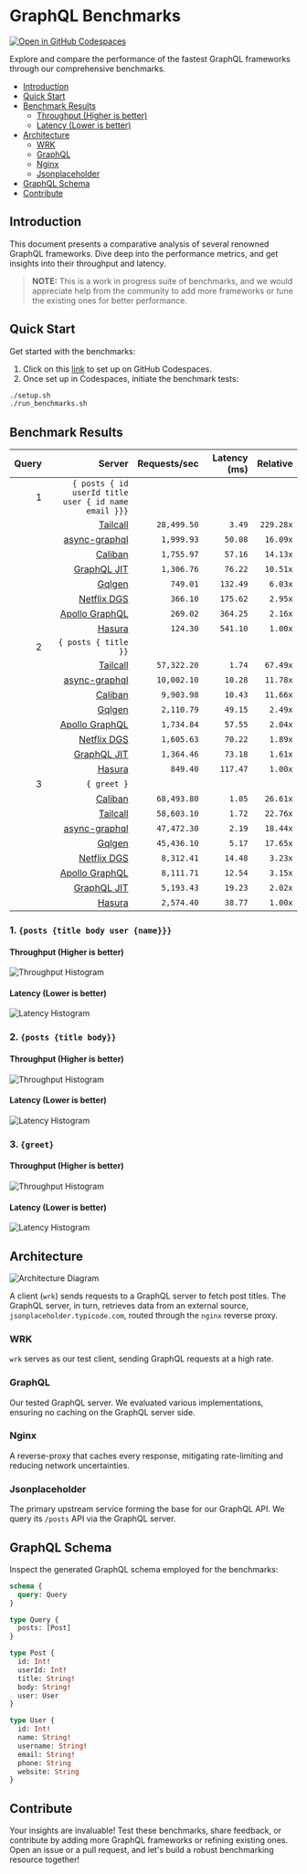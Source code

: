 # GraphQL Benchmarks <!-- omit from toc -->

[![Open in GitHub Codespaces](https://github.com/codespaces/badge.svg)](https://codespaces.new/tailcallhq/graphql-benchmarks)

Explore and compare the performance of the fastest GraphQL frameworks through our comprehensive benchmarks.

- [Introduction](#introduction)
- [Quick Start](#quick-start)
- [Benchmark Results](#benchmark-results)
  - [Throughput (Higher is better)](#throughput-higher-is-better)
  - [Latency (Lower is better)](#latency-lower-is-better)
- [Architecture](#architecture)
  - [WRK](#wrk)
  - [GraphQL](#graphql)
  - [Nginx](#nginx)
  - [Jsonplaceholder](#jsonplaceholder)
- [GraphQL Schema](#graphql-schema)
- [Contribute](#contribute)

[Tailcall]: https://github.com/tailcallhq/tailcall
[Gqlgen]: https://github.com/99designs/gqlgen
[Apollo GraphQL]: https://github.com/apollographql/apollo-server
[Netflix DGS]: https://github.com/netflix/dgs-framework
[Caliban]: https://github.com/ghostdogpr/caliban
[async-graphql]: https://github.com/async-graphql/async-graphql
[Hasura]: https://github.com/hasura/graphql-engine
[GraphQL JIT]: https://github.com/zalando-incubator/graphql-jit

## Introduction

This document presents a comparative analysis of several renowned GraphQL frameworks. Dive deep into the performance metrics, and get insights into their throughput and latency.

> **NOTE:** This is a work in progress suite of benchmarks, and we would appreciate help from the community to add more frameworks or tune the existing ones for better performance.

## Quick Start

Get started with the benchmarks:

1. Click on this [link](https://codespaces.new/tailcallhq/graphql-benchmarks) to set up on GitHub Codespaces.
2. Once set up in Codespaces, initiate the benchmark tests:

```bash
./setup.sh
./run_benchmarks.sh
```

## Benchmark Results

<!-- PERFORMANCE_RESULTS_START -->

| Query | Server | Requests/sec | Latency (ms) | Relative |
|-------:|--------:|--------------:|--------------:|---------:|
| 1 | `{ posts { id userId title user { id name email }}}` |
|| [Tailcall] | `28,499.50` | `3.49` | `229.28x` |
|| [async-graphql] | `1,999.93` | `50.08` | `16.09x` |
|| [Caliban] | `1,755.97` | `57.16` | `14.13x` |
|| [GraphQL JIT] | `1,306.76` | `76.22` | `10.51x` |
|| [Gqlgen] | `749.01` | `132.49` | `6.03x` |
|| [Netflix DGS] | `366.10` | `175.62` | `2.95x` |
|| [Apollo GraphQL] | `269.02` | `364.25` | `2.16x` |
|| [Hasura] | `124.30` | `541.10` | `1.00x` |
| 2 | `{ posts { title }}` |
|| [Tailcall] | `57,322.20` | `1.74` | `67.49x` |
|| [async-graphql] | `10,002.10` | `10.28` | `11.78x` |
|| [Caliban] | `9,903.98` | `10.43` | `11.66x` |
|| [Gqlgen] | `2,110.79` | `49.15` | `2.49x` |
|| [Apollo GraphQL] | `1,734.84` | `57.55` | `2.04x` |
|| [Netflix DGS] | `1,605.63` | `70.22` | `1.89x` |
|| [GraphQL JIT] | `1,364.46` | `73.18` | `1.61x` |
|| [Hasura] | `849.40` | `117.47` | `1.00x` |
| 3 | `{ greet }` |
|| [Caliban] | `68,493.80` | `1.05` | `26.61x` |
|| [Tailcall] | `58,603.10` | `1.72` | `22.76x` |
|| [async-graphql] | `47,472.30` | `2.19` | `18.44x` |
|| [Gqlgen] | `45,436.10` | `5.17` | `17.65x` |
|| [Netflix DGS] | `8,312.41` | `14.48` | `3.23x` |
|| [Apollo GraphQL] | `8,111.71` | `12.54` | `3.15x` |
|| [GraphQL JIT] | `5,193.43` | `19.23` | `2.02x` |
|| [Hasura] | `2,574.40` | `38.77` | `1.00x` |

<!-- PERFORMANCE_RESULTS_END -->



### 1. `{posts {title body user {name}}}`
#### Throughput (Higher is better)

![Throughput Histogram](assets/req_sec_histogram1.png)

#### Latency (Lower is better)

![Latency Histogram](assets/latency_histogram1.png)

### 2. `{posts {title body}}`
#### Throughput (Higher is better)

![Throughput Histogram](assets/req_sec_histogram2.png)

#### Latency (Lower is better)

![Latency Histogram](assets/latency_histogram2.png)

### 3. `{greet}`
#### Throughput (Higher is better)

![Throughput Histogram](assets/req_sec_histogram3.png)

#### Latency (Lower is better)

![Latency Histogram](assets/latency_histogram3.png)

## Architecture

![Architecture Diagram](assets/architecture.png)

A client (`wrk`) sends requests to a GraphQL server to fetch post titles. The GraphQL server, in turn, retrieves data from an external source, `jsonplaceholder.typicode.com`, routed through the `nginx` reverse proxy.

### WRK

`wrk` serves as our test client, sending GraphQL requests at a high rate.

### GraphQL

Our tested GraphQL server. We evaluated various implementations, ensuring no caching on the GraphQL server side.

### Nginx

A reverse-proxy that caches every response, mitigating rate-limiting and reducing network uncertainties.

### Jsonplaceholder

The primary upstream service forming the base for our GraphQL API. We query its `/posts` API via the GraphQL server.

## GraphQL Schema

Inspect the generated GraphQL schema employed for the benchmarks:

```graphql
schema {
  query: Query
}

type Query {
  posts: [Post]
}

type Post {
  id: Int!
  userId: Int!
  title: String!
  body: String!
  user: User
}

type User {
  id: Int!
  name: String!
  username: String!
  email: String!
  phone: String
  website: String
}
```

## Contribute

Your insights are invaluable! Test these benchmarks, share feedback, or contribute by adding more GraphQL frameworks or refining existing ones. Open an issue or a pull request, and let's build a robust benchmarking resource together!
